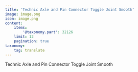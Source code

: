 ```yaml
---
title: 'Technic Axle and Pin Connector Toggle Joint Smooth'
image: image.png
icon: image.png
content:
    items:
        '@taxonomy.part': 32126
    limit: 12
    pagination: true
taxonomy:
    tag: translate
---
```


Technic Axle and Pin Connector Toggle Joint Smooth

